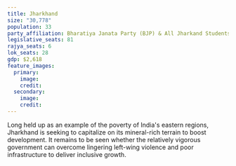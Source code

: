 ```yaml
---
title: Jharkhand
size: "30,778"
population: 33
party_affiliation: Bharatiya Janata Party (BJP) & All Jharkand Students Union (AJSU)
legislative_seats: 81
rajya_seats: 6
lok_seats: 28
gdp: $2,618
feature_images:
  primary:
    image: 
    credit: 
  secondary:
    image: 
    credit: 
---
```


Long held up as an example of the poverty of India's eastern regions, Jharkhand is seeking to capitalize on its mineral-rich terrain to boost development. It remains to be seen whether the relatively vigorous government can overcome lingering left-wing violence and poor infrastructure to deliver inclusive growth.
